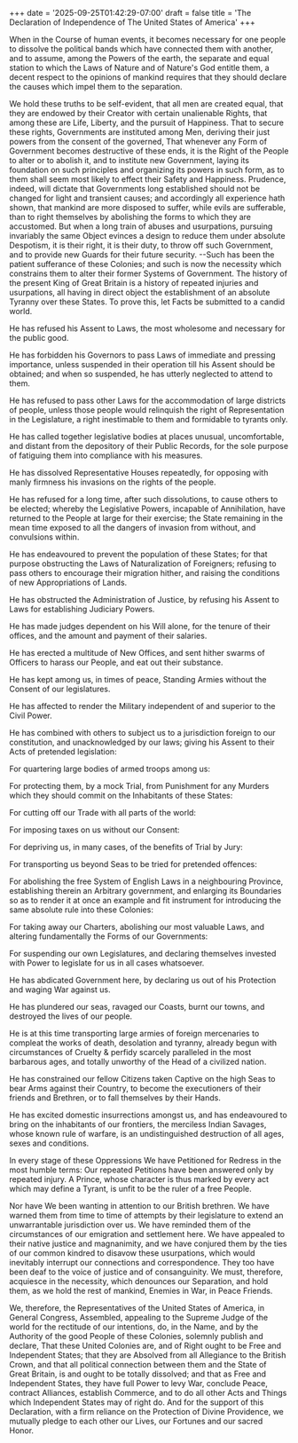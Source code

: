 +++
date = '2025-09-25T01:42:29-07:00'
draft = false
title = 'The Declaration of Independence of The United States of America'
+++




When in the Course of human events, it becomes necessary for one people
to dissolve the political bands which have connected them with another,
and to assume, among the Powers of the earth, the separate and equal
station to which the Laws of Nature and of Nature's God entitle them, a
decent respect to the opinions of mankind requires that they should
declare the causes which impel them to the separation.

We hold these truths to be self-evident, that all men are created
equal, that they are endowed by their Creator with certain unalienable
Rights, that among these are Life, Liberty, and the pursuit of
Happiness. That to secure these rights, Governments are instituted
among Men, deriving their just powers from the consent of the governed,
That whenever any Form of Government becomes destructive of these ends,
it is the Right of the People to alter or to abolish it, and to
institute new Government, laying its foundation on such principles and
organizing its powers in such form, as to them shall seem most likely
to effect their Safety and Happiness.  Prudence, indeed, will dictate
that Governments long established should not be changed for light and
transient causes; and accordingly all experience hath shown, that
mankind are more disposed to suffer, while evils are sufferable, than
to right themselves by abolishing the forms to which they are
accustomed.  But when a long train of abuses and usurpations, pursuing
invariably the same Object evinces a design to reduce them under
absolute Despotism, it is their right, it is their duty, to throw off
such Government, and to provide new Guards for their future security.
--Such has been the patient sufferance of these Colonies; and such is
now the necessity which constrains them to alter their former Systems
of Government. The history of the present King of Great Britain is a
history of repeated injuries and usurpations, all having in direct
object the establishment of an absolute Tyranny over these States.  To
prove this, let Facts be submitted to a candid world.

He has refused his Assent to Laws, the most wholesome and necessary for
the public good.

He has forbidden his Governors to pass Laws of immediate and pressing
importance, unless suspended in their operation till his Assent should
be obtained; and when so suspended, he has utterly neglected to attend
to them.

He has refused to pass other Laws for the accommodation of large
districts of people, unless those people would relinquish the right of
Representation in the Legislature, a right inestimable to them and
formidable to tyrants only.

He has called together legislative bodies at places unusual,
uncomfortable, and distant from the depository of their Public Records,
for the sole purpose of fatiguing them into compliance with his
measures.

He has dissolved Representative Houses repeatedly, for opposing with
manly firmness his invasions on the rights of the people.

He has refused for a long time, after such dissolutions, to cause
others to be elected; whereby the Legislative Powers, incapable of
Annihilation, have returned to the People at large for their exercise;
the State remaining in the mean time exposed to all the dangers of
invasion from without, and convulsions within.

He has endeavoured to prevent the population of these States; for that
purpose obstructing the Laws of Naturalization of Foreigners; refusing
to pass others to encourage their migration hither, and raising the
conditions of new Appropriations of Lands.

He has obstructed the Administration of Justice, by refusing his Assent
to Laws for establishing Judiciary Powers.

He has made judges dependent on his Will alone, for the tenure of their
offices, and the amount and payment of their salaries.

He has erected a multitude of New Offices, and sent hither swarms of
Officers to harass our People, and eat out their substance.

He has kept among us, in times of peace, Standing Armies without the
Consent of our legislatures.

He has affected to render the Military independent of and superior to
the Civil Power.

He has combined with others to subject us to a jurisdiction foreign to
our constitution, and unacknowledged by our laws; giving his Assent to
their Acts of pretended legislation:

For quartering large bodies of armed troops among us:

For protecting them, by a mock Trial, from Punishment for any Murders
which they should commit on the Inhabitants of these States:

For cutting off our Trade with all parts of the world:

For imposing taxes on us without our Consent:

For depriving us, in many cases, of the benefits of Trial by Jury:

For transporting us beyond Seas to be tried for pretended offences:

For abolishing the free System of English Laws in a neighbouring
Province, establishing therein an Arbitrary government, and enlarging
its Boundaries so as to render it at once an example and fit instrument
for introducing the same absolute rule into these Colonies:

For taking away our Charters, abolishing our most valuable Laws, and
altering fundamentally the Forms of our Governments:

For suspending our own Legislatures, and declaring themselves invested
with Power to legislate for us in all cases whatsoever.

He has abdicated Government here, by declaring us out of his Protection
and waging War against us.

He has plundered our seas, ravaged our Coasts, burnt our towns, and
destroyed the lives of our people.

He is at this time transporting large armies of foreign mercenaries to
compleat the works of death, desolation and tyranny, already begun with
circumstances of Cruelty & perfidy scarcely paralleled in the most
barbarous ages, and totally unworthy of the Head of a civilized nation.

He has constrained our fellow Citizens taken Captive on the high Seas
to bear Arms against their Country, to become the executioners of their
friends and Brethren, or to fall themselves by their Hands.

He has excited domestic insurrections amongst us, and has endeavoured
to bring on the inhabitants of our frontiers, the merciless Indian
Savages, whose known rule of warfare, is an undistinguished destruction
of all ages, sexes and conditions.

In every stage of these Oppressions We have Petitioned for Redress in
the most humble terms:  Our repeated Petitions have been answered only
by repeated injury.  A Prince, whose character is thus marked by every
act which may define a Tyrant, is unfit to be the ruler of a free
People.

Nor have We been wanting in attention to our British brethren. We have
warned them from time to time of attempts by their legislature to
extend an unwarrantable jurisdiction over us. We have reminded them of
the circumstances of our emigration and settlement here.  We have
appealed to their native justice and magnanimity, and we have conjured
them by the ties of our common kindred to disavow these usurpations,
which would inevitably interrupt our connections and correspondence.
They too have been deaf to the voice of justice and of consanguinity.
We must, therefore, acquiesce in the necessity, which denounces our
Separation, and hold them, as we hold the rest of mankind, Enemies in
War, in Peace Friends.

We, therefore, the Representatives of the United States of America, in
General Congress, Assembled, appealing to the Supreme Judge of the
world for the rectitude of our intentions, do, in the Name, and by the
Authority of the good People of these Colonies, solemnly publish and
declare, That these United Colonies are, and of Right ought to be Free
and Independent States; that they are Absolved from all Allegiance to
the British Crown, and that all political connection between them and
the State of Great Britain, is and ought to be totally dissolved; and
that as Free and Independent States, they have full Power to levy War,
conclude Peace, contract Alliances, establish Commerce, and to do all
other Acts and Things which Independent States may of right do.  And
for the support of this Declaration, with a firm reliance on the
Protection of Divine Providence, we mutually pledge to each other our
Lives, our Fortunes and our sacred Honor.